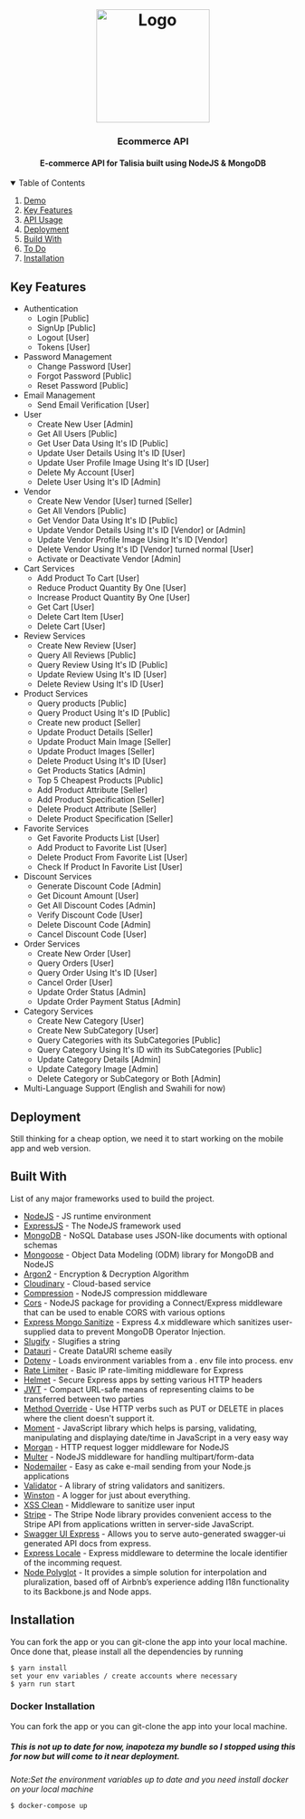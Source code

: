 <!-- PROJECT LOGO -->
<br />
<h1 align="center">
  <a href="https://github.com/samxtu/ecommerce-api">
    <img src="https://hackernoon.com/hn-images/1*lAR9Uh_gJ7dp23e0vhy5Hg.png" alt="Logo" width="200" height="200">
  </a>

  <h3 align="center">Ecommerce API</h3>
</h1>

<h4 align="center">E-commerce API for Talisia built using NodeJS & MongoDB</h4>

<!-- TABLE OF CONTENTS -->
<details open="open">
  <summary>Table of Contents</summary>
  <ol>
    <li>
      <a href="#deployed-version">Demo</a>
    </li>
    <li>
      <a href="#key-features">Key Features</a>
    </li>
    <li>
      <a href="#api-usage">API Usage</a>
    </li>
    <li>
      <a href="#deployment">Deployment</a>
    </li>
    <li>
      <a href="#build-with">Build With</a>
    </li>
    <li>
      <a href="#to-do">To Do</a>
    </li>
    <li>
      <a href="#installation">Installation</a>
    </li>
  </ol>
</details>

## Key Features

* Authentication
  * Login [Public]
  * SignUp [Public]
  * Logout [User]
  * Tokens [User]
* Password Management
  * Change Password [User]
  * Forgot Password [Public]
  * Reset Password  [Public]
* Email Management
  * Send Email Verification [User]
* User
  * Create New User [Admin]
  * Get All Users [Public]
  * Get User Data Using It's ID [Public]
  * Update User Details Using It's ID [User]
  * Update User Profile Image Using It's ID [User]
  * Delete My Account [User]
  * Delete User Using It's ID [Admin]
* Vendor
  * Create New Vendor [User] turned [Seller]
  * Get All Vendors [Public]
  * Get Vendor Data Using It's ID [Public]
  * Update Vendor Details Using It's ID [Vendor] or [Admin]
  * Update Vendor Profile Image Using It's ID [Vendor]
  * Delete Vendor Using It's ID [Vendor] turned normal [User]
  * Activate or Deactivate Vendor [Admin]
* Cart Services
  * Add Product To Cart [User]
  * Reduce Product Quantity By One [User]
  * Increase Product Quantity By One [User]
  * Get Cart [User]
  * Delete Cart Item [User]
  * Delete Cart [User]
* Review Services
  * Create New Review [User]
  * Query All Reviews [Public]
  * Query Review Using It's ID [Public]
  * Update Review Using It's ID [User]
  * Delete Review Using It's ID [User]
* Product Services
  * Query products [Public]
  * Query Product Using It's ID [Public]
  * Create new product [Seller]
  * Update Product Details [Seller]
  * Update Product Main Image [Seller]
  * Update Product Images [Seller]
  * Delete Product Using It's ID [User]
  * Get Products Statics [Admin]
  * Top 5 Cheapest Products [Public]
  * Add Product Attribute [Seller]
  * Add Product Specification [Seller]
  * Delete Product Attribute [Seller]
  * Delete Product Specification [Seller]
* Favorite Services
  * Get Favorite Products List [User]
  * Add Product to Favorite List [User]
  * Delete Product From Favorite List [User]
  * Check If Product In Favorite List [User]
* Discount Services
  * Generate Discount Code [Admin]
  * Get Dicount Amount [User]
  * Get All Discount Codes [Admin]
  * Verify Discount Code [User]
  * Delete Discount Code [Admin]
  * Cancel Discount Code [User]
* Order Services
  * Create New Order [User]
  * Query Orders [User]
  * Query Order Using It's ID [User]
  * Cancel Order [User]
  * Update Order Status [Admin]
  * Update Order Payment Status [Admin]
* Category Services
  * Create New Category [User]
  * Create New SubCategory [User]
  * Query Categories with its SubCategories [Public]
  * Query Category Using It's ID with its SubCategories [Public]
  * Update Category Details [Admin]
  * Update Category Image [Admin]
  * Delete Category or SubCategory or Both [Admin]
* Multi-Language Support (English and Swahili for now)

## Deployment

Still thinking for a cheap option, we need it to start working on the mobile app and web version. 

## Built With

List of any major frameworks used to build the project.

* [NodeJS](https://nodejs.org/) - JS runtime environment
* [ExpressJS](https://expressjs.com/) - The NodeJS framework used
* [MongoDB](https://www.mongodb.com/) - NoSQL Database uses JSON-like documents with optional schemas
* [Mongoose](https://mongoosejs.com/) - Object Data Modeling (ODM) library for MongoDB and NodeJS
* [Argon2](https://www.npmjs.com/package/argon2) - Encryption & Decryption Algorithm
* [Cloudinary](https://cloudinary.com/) - Cloud-based service
* [Compression](https://www.npmjs.com/package/compression) - NodeJS compression middleware
* [Cors](https://www.npmjs.com/package/cors) - NodeJS package for providing a Connect/Express middleware that can be used to enable CORS with various options
* [Express Mongo Sanitize](https://www.npmjs.com/package/express-mongo-sanitize) - Express 4.x middleware which sanitizes user-supplied data to prevent MongoDB Operator Injection.
* [Slugify](https://www.npmjs.com/package/slugify) - Slugifies a string
* [Datauri](https://www.npmjs.com/package/datauri) - Create DataURI scheme easily
* [Dotenv](https://www.npmjs.com/package/dotenv) - Loads environment variables from a . env file into process. env
* [Rate Limiter](https://www.npmjs.com/package/express-rate-limit) - Basic IP rate-limiting middleware for Express
* [Helmet](https://www.npmjs.com/package/helmet) - Secure Express apps by setting various HTTP headers
* [JWT](https://jwt.io/) - Compact URL-safe means of representing claims to be transferred between two parties
* [Method Override](https://www.npmjs.com/package/method-override) - Use HTTP verbs such as PUT or DELETE in places where the client doesn't support it.
* [Moment](https://momentjs.com/) - JavaScript library which helps is parsing, validating, manipulating and displaying date/time in JavaScript in a very easy way
* [Morgan](https://www.npmjs.com/package/morgan) - HTTP request logger middleware for NodeJS
* [Multer](https://www.npmjs.com/package/multer) - NodeJS middleware for handling multipart/form-data
* [Nodemailer](https://www.npmjs.com/package/nodemailer) - Easy as cake e-mail sending from your Node.js applications
* [Validator](https://www.npmjs.com/package/validator) - A library of string validators and sanitizers.
* [Winston](https://www.npmjs.com/package/winston) - A logger for just about everything.
* [XSS Clean](https://www.npmjs.com/package/xss-clean) - Middleware to sanitize user input
* [Stripe](https://www.npmjs.com/package/stripe) - The Stripe Node library provides convenient access to the Stripe API from applications written in server-side JavaScript.
* [Swagger UI Express](https://www.npmjs.com/package/swagger-ui-express) - Allows you to serve auto-generated swagger-ui generated API docs from express.
* [Express Locale](https://www.npmjs.com/package/express-locale) - Express middleware to determine the locale identifier of the incomming request.
* [Node Polyglot](https://www.npmjs.com/package/node-polyglot) - It provides a simple solution for interpolation and pluralization, based off of Airbnb’s experience adding I18n functionality to its Backbone.js and Node apps.


## Installation

You can fork the app or you can git-clone the app into your local machine. Once done that, please install all the dependencies by running
```
$ yarn install
set your env variables / create accounts where necessary
$ yarn run start
```

### Docker Installation 
You can fork the app or you can git-clone the app into your local machine. 

##### This is not up to date for now, inapoteza my bundle so I stopped using this for now but will come to it near deployment.

*Note:Set the environment variables up to date and you need install docker on your local machine*

```
$ docker-compose up
```

